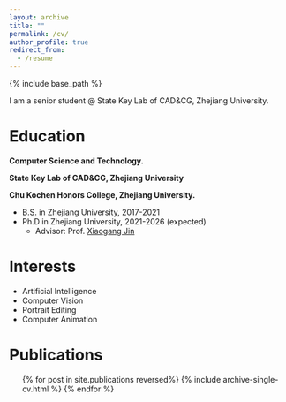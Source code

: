 ```yaml
---
layout: archive
title: ""
permalink: /cv/
author_profile: true
redirect_from:
  - /resume
---
```


{% include base_path %}

I am a senior student @ State Key Lab of CAD&CG, Zhejiang University.

Education
======
**Computer Science and Technology.**

**State Key Lab of CAD&CG, Zhejiang University**

**Chu Kochen Honors College, Zhejiang University.**

* B.S. in Zhejiang University, 2017-2021
* Ph.D in Zhejiang University, 2021-2026 (expected)
  * Advisor: Prof. [Xiaogang Jin](http://www.cad.zju.edu.cn/home/jin/)

<!-- Work experience
======
* Summer 2015: Research Assistant
  * Github University
  * Duties included: Tagging issues
  * Supervisor: Professor Git

* Fall 2015: Research Assistant
  * Github University
  * Duties included: Merging pull requests
  * Supervisor: Professor Hub -->
  
Interests
======
* Artificial Intelligence
* Computer Vision
* Portrait Editing
* Computer Animation

Publications
======
  <ul>{% for post in site.publications reversed%}
    {% include archive-single-cv.html %}
  {% endfor %}</ul>
  
<!-- Talks
======
  <ul>{% for post in site.talks %}
    {% include archive-single-talk-cv.html %}
  {% endfor %}</ul>
  
Teaching
======
  <ul>{% for post in site.teaching %}
    {% include archive-single-cv.html %}
  {% endfor %}</ul>
  
Service and leadership
======
* Currently signed in to 43 different slack teams -->
